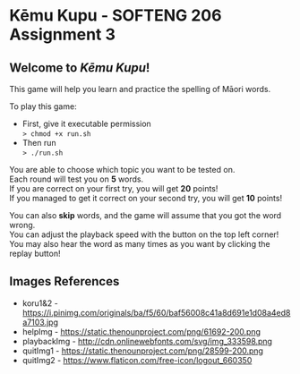 # Kēmu Kupu - SOFTENG 206 Assignment 3

## Welcome to *Kēmu Kupu*!
This game will help you learn and practice the spelling of Māori words.

To play this game: <br/>
  - First, give it executable permission <br/>
      `> chmod +x run.sh`
  - Then run <br/>
      `> ./run.sh`

You are able to choose which topic you want to be tested on. <br/>
Each round will test you on **5** words. <br/>
If you are correct on your first try, you will get **20** points! <br/>
If you managed to get it correct on your second try, you will get **10** points! <br/>

You can also **skip** words, and the game will assume that you got the word wrong. <br/>
You can adjust the playback speed with the button on the top left corner! <br/>
You may also hear the word as many times as you want by clicking the replay button! <br/>


## Images References
- koru1&2 - https://i.pinimg.com/originals/ba/f5/60/baf56008c41a8d691e1d08a4ed8a7103.jpg
- helpImg - https://static.thenounproject.com/png/61692-200.png
- playbackImg - http://cdn.onlinewebfonts.com/svg/img_333598.png
- quitImg1 - https://static.thenounproject.com/png/28599-200.png
- quitImg2 - https://www.flaticon.com/free-icon/logout_660350
